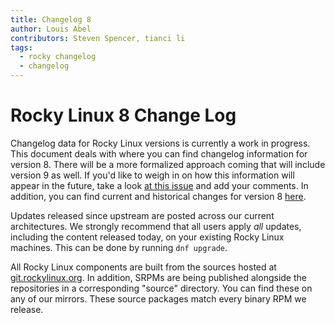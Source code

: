 ```yaml
---
title: Changelog 8
author: Louis Abel
contributors: Steven Spencer, tianci li
tags:
  - rocky changelog
  - changelog
---
```


# Rocky Linux 8 Change Log

Changelog data for Rocky Linux versions is currently a work in progress. This document deals with where you can find changelog information for version 8. There will be a more formalized approach coming that will include version 9 as well. If you'd like to weigh in on how this information will appear in the future, take a look [at this issue](https://github.com/rocky-linux/peridot/issues/9) and add your comments. In addition, you can find current and historical changes for version 8 [here](https://errata.build.resf.org/).

Updates released since upstream are posted across our current architectures. We strongly recommend that all users apply *all* updates, including the content released today, on your existing Rocky Linux machines. This can be done by running `dnf upgrade`.

All Rocky Linux components are built from the sources hosted at [git.rockylinux.org](https://git.rockylinux.org). In addition, SRPMs are being published alongside the repositories in a corresponding "source" directory. You can find these on any of our mirrors. These source packages match every binary RPM we release.

